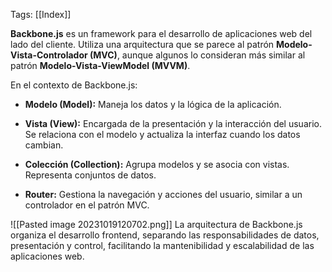 Tags: [[Index]]

**Backbone.js** es un framework para el desarrollo de aplicaciones web del lado del cliente. Utiliza una arquitectura que se parece al patrón **Modelo-Vista-Controlador (MVC)**, aunque algunos lo consideran más similar al patrón **Modelo-Vista-ViewModel (MVVM)**.

En el contexto de Backbone.js:

- **Modelo (Model):** Maneja los datos y la lógica de la aplicación.

- **Vista (View):** Encargada de la presentación y la interacción del usuario. Se relaciona con el modelo y actualiza la interfaz cuando los datos cambian.

- **Colección (Collection):** Agrupa modelos y se asocia con vistas. Representa conjuntos de datos.

- **Router:** Gestiona la navegación y acciones del usuario, similar a un controlador en el patrón MVC.


![[Pasted image 20231019120702.png]]
La arquitectura de Backbone.js organiza el desarrollo frontend, separando las responsabilidades de datos, presentación y control, facilitando la mantenibilidad y escalabilidad de las aplicaciones web.